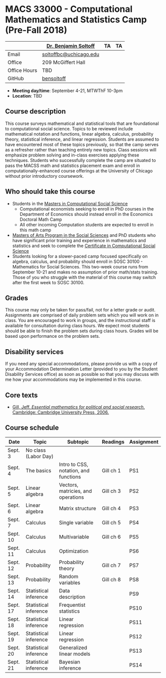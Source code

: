 # MACS 33000 - Computational Mathematics and Statistics Camp (Pre-Fall 2018)

|  | [Dr. Benjamin Soltoff](http://www.bensoltoff.com/) | TA | TA |
|--------------|----------------------------------------------------|----|----|
| Email | soltoffbc@uchicago.edu |  |  |
| Office | 209 McGiffert Hall |  |  |
| Office Hours | TBD |  |  |
| GitHub | [bensoltoff](https://github.com/bensoltoff) |  |  |

* **Meeting day/time**: September 4-21, MTWThF 10-3pm
* **Location**: TBD

## Course description

This course surveys mathematical and statistical tools that are foundational to computational social science. Topics to be reviewed include mathematical notation and functions, linear algebra, calculus, probability theory, statistical inference, and linear regression. Students are assumed to have encountered most of these topics previously, so that the camp serves as a refresher rather than teaching entirely new topics. Class sessions will emphasize problem solving and in-class exercises applying these techniques. Students who successfully complete the camp are situated to pass the MACSS math and statistics placement exam and enroll in computationally-enhanced course offerings at the University of Chicago without prior introductory coursework.

## Who should take this course

* Students in the [Masters in Computational Social Science](https://macss.uchicago.edu/)
    * Computational economists seeking to enroll in PhD courses in the Department of Economics should instead enroll in the Economics Doctoral Math Camp
    * All other incoming Computation students are expected to enroll in this math camp
* [Masters of Arts Program in the Social Sciences](https://mapss.uchicago.edu/) and PhD students who have significant prior training and experience in mathematics and statistics and seek to complete the [Certificate in Computational Social Science](https://macss.uchicago.edu/content/certificate-current-students)
* Students looking for a slower-paced camp focused specifically on algebra, calculus, and probability should enroll in SOSC 30100 - Mathematics for Social Sciences. This two-week course runs from September 10-21 and makes no assumption of prior math/stats training. Those of you who struggle with the material of this course may switch after the first week to SOSC 30100.

## Grades

This course may only be taken for pass/fail, not for a letter grade or audit. Assignments are comprised of daily problem sets which you will work on in class. You are encouraged to work in groups, and the instructional staff is available for consultation during class hours. We expect most students should be able to finish the problem sets during class hours. Grades will be based upon performance on the problem sets.

## Disability services

If you need any special accommodations, please provide us with a copy of your Accommodation Determination Letter (provided to you by the Student Disability Services office) as soon as possible so that you may discuss with me how your accommodations may be implemented in this course.

## Core texts

* [Gill, Jeff. *Essential mathematics for political and social research*. Cambridge: Cambridge University Press, 2006.](https://doi.org/10.1017/CBO9780511606656)

## Course schedule

| Date | Topic | Subtopic | Readings | Assignment |
|----------|-----------------------|---------------------------------------|-----------|------------|
| Sept. 3 | No class (Labor Day) |  |  |  |
| Sept. 4 | The basics | Intro to CSS, notation, and functions | Gill ch 1 | PS1 |
| Sept. 5 | Linear algebra | Vectors, matricies, and operations | Gill ch 3 | PS2 |
| Sept. 6 | Linear algebra | Matrix structure | Gill ch 4 | PS3 |
| Sept. 7 | Calculus | Single variable | Gill ch 5 | PS4 |
| Sept. 10 | Calculus | Multivariable | Gill ch 6 | PS5 |
| Sept. 11 | Calculus | Optimization |  | PS6 |
| Sept. 12 | Probability | Probability theory | Gill ch 7 | PS7 |
| Sept. 13 | Probability | Random variables | Gill ch 8 | PS8 |
| Sept. 14 | Statistical inference | Data description |  | PS9 |
| Sept. 17 | Statistical inference | Frequentist statistics |  | PS10 |
| Sept. 18 | Statistical inference | Linear regression |  | PS11 |
| Sept. 19 | Statistical inference | Linear regression |  | PS12 |
| Sept. 20 | Statistical inference | Generalized linear models |  | PS13 |
| Sept. 21 | Statistical inference | Bayesian inference |  | PS14 |
